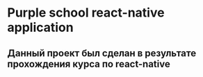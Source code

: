 # Purple school react-native application

## Данный проект был сделан в результате прохождения курса по react-native